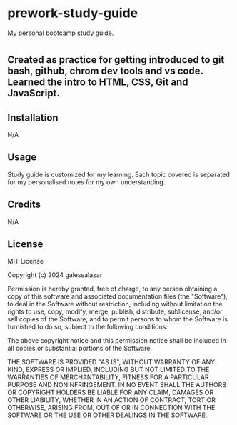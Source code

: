 # prework-study-guide
My personal bootcamp study guide.
# <Gales Study Guide>

## Created as practice for getting introduced to git bash, github, chrom dev tools and vs code. Learned the intro to HTML, CSS, Git and JavaScript.

## Installation 

N/A

## Usage

Study guide is customized for my learning.  Each topic covered is separated for my personalised notes for my own understanding.

## Credits

N/A

## License

MIT License

Copyright (c) 2024 galessalazar

Permission is hereby granted, free of charge, to any person obtaining a copy
of this software and associated documentation files (the "Software"), to deal
in the Software without restriction, including without limitation the rights
to use, copy, modify, merge, publish, distribute, sublicense, and/or sell
copies of the Software, and to permit persons to whom the Software is
furnished to do so, subject to the following conditions:

The above copyright notice and this permission notice shall be included in all
copies or substantial portions of the Software.

THE SOFTWARE IS PROVIDED "AS IS", WITHOUT WARRANTY OF ANY KIND, EXPRESS OR
IMPLIED, INCLUDING BUT NOT LIMITED TO THE WARRANTIES OF MERCHANTABILITY,
FITNESS FOR A PARTICULAR PURPOSE AND NONINFRINGEMENT. IN NO EVENT SHALL THE
AUTHORS OR COPYRIGHT HOLDERS BE LIABLE FOR ANY CLAIM, DAMAGES OR OTHER
LIABILITY, WHETHER IN AN ACTION OF CONTRACT, TORT OR OTHERWISE, ARISING FROM,
OUT OF OR IN CONNECTION WITH THE SOFTWARE OR THE USE OR OTHER DEALINGS IN THE
SOFTWARE.
